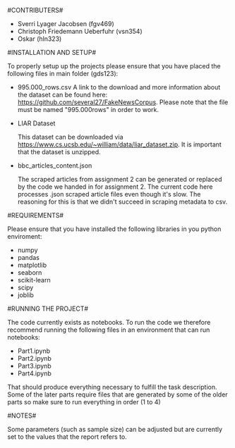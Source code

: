 #CONTRIBUTERS#

- Sverri Lyager Jacobsen (fgv469)
- Christoph Friedemann Ueberfuhr (vsn354)
- Oskar (hln323)


#INSTALLATION AND SETUP#

To properly setup up the projects please ensure that you have placed the following files in main folder (gds123):  

- 995.000_rows.csv
    A link to the download and more information about the dataset can be found here: https://github.com/several27/FakeNewsCorpus. Please note that the file must be named "995.000rows" in order to work.

- LIAR Dataset

    This dataset can be downloaded via https://www.cs.ucsb.edu/~william/data/liar_dataset.zip. 
    It is important that the dataset is unzipped.


- bbc_articles_content.json
    
    The scraped articles from assignment 2  can be generated or replaced by the code we handed in for assignment 2. The current code here processes .json scraped article files even though it's slow. The reasoning for this is that we didn't succeed in scraping metadata to csv.

#REQUIREMENTS#

Please ensure that you have installed the following libraries in you python enviroment: 

- numpy
- pandas
- matplotlib
- seaborn
- scikit-learn
- scipy
- joblib


#RUNNING THE PROJECT#

The code currently exists as notebooks. To run the code we therefore recommend running the following files in an environment that can run notebooks:

- Part1.ipynb
- Part2.ipynb
- Part3.ipynb
- Part4.ipynb

That should produce everything necessary to fulfill the task description. Some of the later parts require files that are generated by some of the older parts so make sure to run everything in order (1 to 4)

#NOTES#

Some parameters (such as sample size) can be adjusted but are currently set to the values that the report refers to.
